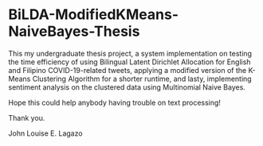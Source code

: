 # BiLDA-ModifiedKMeans-NaiveBayes-Thesis

This my undergraduate thesis project, a system implementation on testing the time efficiency of using Bilingual Latent Dirichlet Allocation for English and Filipino COVID-19-related tweets, applying a modified version of the K-Means Clustering Algorithm for a shorter runtime, and lasty, implementing sentiment analysis on the clustered data using Multinomial Naive Bayes.

Hope this could help anybody having trouble on text processing!

Thank you.

John Louise E. Lagazo
